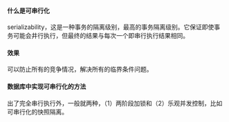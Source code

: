 #### 什么是可串行化
serializability，这是一种事务的隔离级别，最高的事务隔离级别。它保证即使事务可能会井行执行，但最终的结果与每次一个即串行执行结果相同。

#### 效果
可以防止所有的竞争情况，解决所有的临界条件问题。

#### 数据库中实现可串行化的方法
出了完全串行执行外，一般就两种，（1）两阶段加锁和（2）乐观并发控制，比如可串行化的快照隔离。
